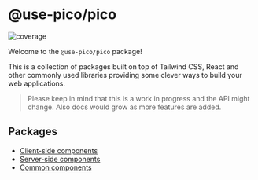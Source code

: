 # @use-pico/pico

![coverage](coverage.svg)

Welcome to the `@use-pico/pico` package!

This is a collection of packages built on top of Tailwind CSS, React and other commonly used libraries providing some clever ways to build your web applications.

> Please keep in mind that this is a work in progress and the API might change. Also docs would grow as more features are added.

## Packages

- [Client-side components](./modules/_use_pico_client.html)
- [Server-side components](./modules/_use_pico_server.html)
- [Common components](./modules/_use_pico_common.html)
